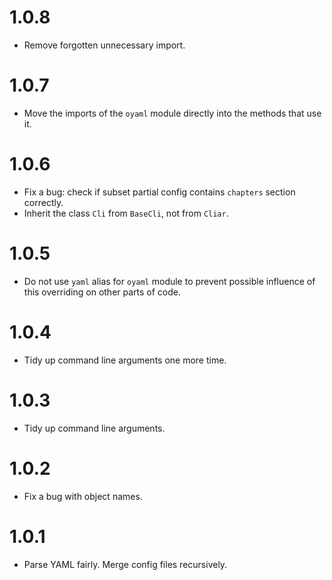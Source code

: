 # 1.0.8

-   Remove forgotten unnecessary import.

# 1.0.7

-   Move the imports of the `oyaml` module directly into the methods that use it.

# 1.0.6

-   Fix a bug: check if subset partial config contains `chapters` section correctly.
-   Inherit the class `Cli` from `BaseCli`, not from `Cliar`.

# 1.0.5

-   Do not use `yaml` alias for `oyaml` module to prevent possible influence of this overriding on other parts of code.

# 1.0.4

-   Tidy up command line arguments one more time.

# 1.0.3

-   Tidy up command line arguments.

# 1.0.2

-   Fix a bug with object names.

# 1.0.1

-   Parse YAML fairly. Merge config files recursively.
